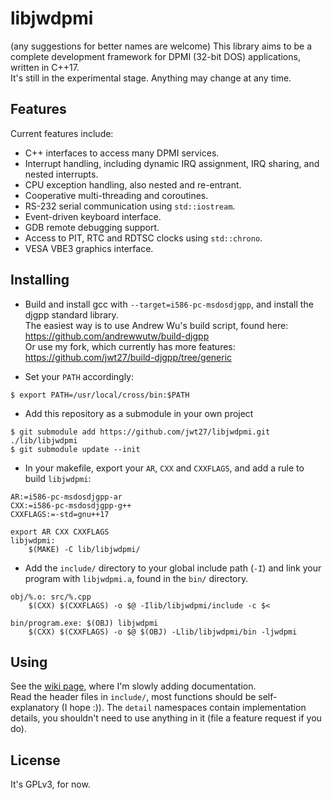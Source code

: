# libjwdpmi
(any suggestions for better names are welcome)
This library aims to be a complete development framework for DPMI (32-bit DOS) applications, written in C++17.  
It's still in the experimental stage. Anything may change at any time.

## Features
Current features include:
* C++ interfaces to access many DPMI services.
* Interrupt handling, including dynamic IRQ assignment, IRQ sharing, and nested interrupts.
* CPU exception handling, also nested and re-entrant.
* Cooperative multi-threading and coroutines.
* RS-232 serial communication using `std::iostream`.
* Event-driven keyboard interface.
* GDB remote debugging support.
* Access to PIT, RTC and RDTSC clocks using `std::chrono`.
* VESA VBE3 graphics interface.

## Installing
* Build and install gcc with `--target=i586-pc-msdosdjgpp`, and install the djgpp standard library.  
The easiest way is to use Andrew Wu's build script, found here: https://github.com/andrewwutw/build-djgpp  
Or use my fork, which currently has more features: https://github.com/jwt27/build-djgpp/tree/generic

* Set your `PATH` accordingly:  
```
$ export PATH=/usr/local/cross/bin:$PATH
```
* Add this repository as a submodule in your own project  
```
$ git submodule add https://github.com/jwt27/libjwdpmi.git ./lib/libjwdpmi
$ git submodule update --init
```
* In your makefile, export your `AR`, `CXX` and `CXXFLAGS`, and add a rule to build `libjwdpmi`:  
```
AR:=i586-pc-msdosdjgpp-ar
CXX:=i586-pc-msdosdjgpp-g++
CXXFLAGS:=-std=gnu++17

export AR CXX CXXFLAGS
libjwdpmi:
    $(MAKE) -C lib/libjwdpmi/
```
* Add the `include/` directory to your global include path (`-I`) and link your program with `libjwdpmi.a`, found in the `bin/` directory.
```
obj/%.o: src/%.cpp
    $(CXX) $(CXXFLAGS) -o $@ -Ilib/libjwdpmi/include -c $<

bin/program.exe: $(OBJ) libjwdpmi
    $(CXX) $(CXXFLAGS) -o $@ $(OBJ) -Llib/libjwdpmi/bin -ljwdpmi
```

## Using
See the [wiki page](https://github.com/jwt27/libjwdpmi/wiki), where I'm slowly adding documentation.  
Read the header files in `include/`, most functions should be self-explanatory (I hope :)). The `detail` namespaces contain implementation details, you shouldn't need to use anything in it (file a feature request if you do).

## License
It's GPLv3, for now.

